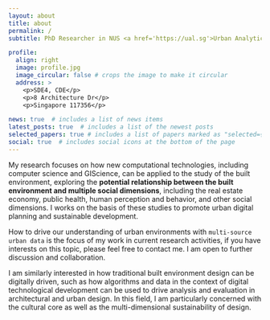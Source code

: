 ```yaml
---
layout: about
title: about
permalink: /
subtitle: PhD Researcher in NUS <a href='https://ual.sg'>Urban Analytics Lab</a>

profile:
  align: right
  image: profile.jpg
  image_circular: false # crops the image to make it circular
  address: >
    <p>SDE4, CDE</p>
    <p>8 Architecture Dr</p>
    <p>Singapore 117356</p>

news: true  # includes a list of news items
latest_posts: true  # includes a list of the newest posts
selected_papers: true # includes a list of papers marked as "selected={true}"
social: true  # includes social icons at the bottom of the page
---
```


My research focuses on how new computational technologies, including computer science and GIScience, can be applied to the study of the built environment, exploring the **potential relationship between the built environment and multiple social dimensions**, including the real estate economy, public health, human perception and behavior, and other social dimensions. I works on the basis of these studies to promote urban digital planning and sustainable development.

How to drive our understanding of urban environments with `multi-source urban data` is the focus of my work in current research activities, if you have interests on this topic, please feel free to contact me. I am open to further discussion and collaboration.

I am similarly interested in how traditional built environment design can be digitally driven, such as how algorithms and data in the context of digital technological development can be used to drive analysis and evaluation in architectural and urban design. In this field, I am particularly concerned with the cultural core as well as the multi-dimensional sustainability of design.